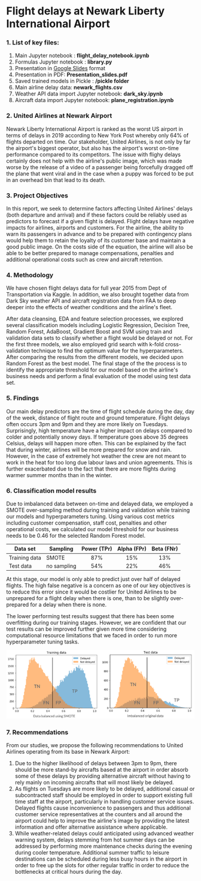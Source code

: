 # Flight delays at Newark Liberty International Airport

### 1. List of key files:
1. Main Jupyter notebook : **flight_delay_notebook.ipynb**
2. Formulas Jupyter notebook :  **library.py**
3. Presentation in <a href="https://docs.google.com/presentation/d/1t2DY1rbv1-DBIsj7A76iKW4GZFG_0Hob4WD-7mGCARg/">Google Slides</a> format
4. Presentation in PDF: **Presentation_slides.pdf**
5. Saved trained models in Pickle : **/pickle folder**
6. Main airline delay data: **newark_flights.csv**
7. Weather API data import Jupyter notebook: **dark_sky.ipynb**
8. Aircraft data import Jupyter notebook: **plane_registration.ipynb**

### 2. United Airlines at Newark Airport

Newark Liberty International Airport is ranked as the worst US airport in terms of delays in 2019 according to New York Post whereby only 64% of flights departed on time. Our stakeholder, United Airlines, is not only by far the airport's biggest operator, but also has the airport's worst on-time performance compared to its competitors. The issue with flighy delays certainly does not help with the airline's public image, which was made worse by the release of a video of a passenger being forcefully dragged off the plane that went viral and in the case when a puppy was forced to be put in an overhead bin that lead to its death.

### 3. Project Objectives

In this report, we seek to determine factors affecting United Airlines' delays (both departure and arrival) and if these factors could be reliably used as predictors to forecast if a given flight is delayed. Flight delays have negative impacts for airlines, airports and customers. For the airline, the ability to warn its passengers in advance and to be prepared with contingency plans would help them to retain the loyalty of its customer base and maintain a good public image. On the costs side of the equation, the airline will also be able to be better prepared to manage compensations, penalties and additional operational costs such as crew and aircraft retention.

### 4. Methodology

We have chosen flight delays data for full year 2015 from Dept of Transportation via Kaggle. In addition, we also brought together data from Dark Sky weather API and aircraft registration data from FAA to deep deeper into the effects of weather conditions and the airline's fleet.

After data cleansing, EDA and feature selection processes, we explored several classification models including Logistic Regression, Decision Tree, Random Forest, AdaBoost, Gradient Boost and SVM using train and validation data sets to classify whether a flight would be delayed or not. For the first three models, we also employed grid search with k-fold cross-validation technique to find the optimum value for the hyperparameters. After comparing the results from the different models, we decided upon Random Forest as the best model. The final stage of the the process is to identify the appropriate threshold for our model based on the airline's business needs and perform a final evaluation of the model using test data set.

### 5. Findings

Our main delay predictors are the time of flight schedule during the day, day of the week, distance of flight route and ground temperature. Flight delays often occurs 3pm and 9pm and they are more likely on Tuesdays. Surprisingly, high temperature have a higher impact on delays compared to colder and potentially snowy days. If temperature goes above 35 degrees Celsius, delays will happen more often. This can be explained by the fact that during winter, airlines will be more prepared for snow and rain. However, in the case of extremely hot weather the crew are not meant to work in the heat for too long due labour laws and union agreements. This is further exacerbated due to the fact that there are more flights during warmer summer months than in the winter.

### 6. Classification model results

Due to imbalanced data between on-time and delayed data, we employed a SMOTE over-sampling method during training and validation while training our models and hyperparameters tuning. Using various cost metrics including customer compensation, staff cost, penalties and other operational costs, we calculated our model threshold for our business needs to be 0.46 for the selected Random Forest model.

| Data set | Sampling | Power (TPr) | Alpha (FPr) | Beta (FNr) |
| --- | --- | :---: | :---: | :---: |
| Training data | SMOTE | 87% | 15% | 13% |
| Test data | no sampling | 54% | 22% | 46% |

At this stage, our model is only able to predict just over half of delayed flights. The high false negative is a concern as one of our key objectives is to reduce this error since it would be costlier for United Airlines to be unprepared for a flight delay when there is one, than to be slightly over-prepared for a delay when there is none.

The lower performing test results suggest that there has been some overfitting during our training stages. However, we are confident that our test results can be improved further given more time considering computational resource limitations that we faced in order to run more hyperparameter tuning tasks.

<img src="images\model_results.png">

### 7. Recommendations

From our studies, we propose the following recommendations to United Airlines operating from its base in Newark Airport:
1. Due to the higher likelihood of delays between 3pm to 9pm, there should be more stand-by aircrafts based at the airport in order absorb some of these delays by providing alternative aircraft without having to rely mainly on incoming aircrafts that will most likely be delayed.
2. As flights on Tuesdays are more likely to be delayed, additional casual or subcontracted staff should be employed in order to support existing full time staff at the airport, particularly in handling customer service issues. Delayed flights cause inconvenience to passengers and thus additional customer service representatives at the counters and all around the airport could help to improve the airline's image by providing the latest information and offer alternative assistance where applicable.
3. While weather-related delays could anticipated using advanced weather warning system, delays stemming from hot summer days can be addressed by performing more maintenance checks during the evening during cooler temperature. Additional summer traffic to leisure destinations can be scheduled during less busy hours in the airport in order to free up the slots for other regular traffic in order to reduce the bottlenecks at critical hours during the day.


